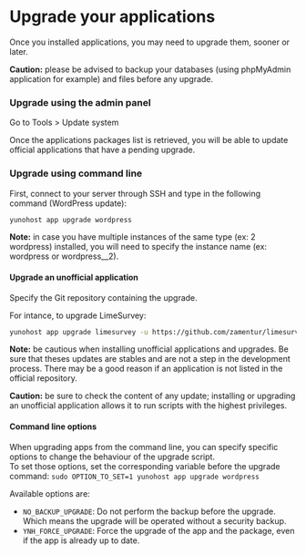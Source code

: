 # Upgrade your applications

Once you installed applications, you may need to upgrade them, sooner or later. 

**Caution:** please be advised to backup your databases (using phpMyAdmin application for example) and files before any upgrade.

### Upgrade using the admin panel
Go to Tools > Update system

Once the applications packages list is retrieved, you will be able to update official applications that have a pending upgrade.

### Upgrade using command line
First, connect to your server through SSH and type in the following command (WordPress update):
```bash
yunohost app upgrade wordpress
```
**Note:** in case you have multiple instances of the same type (ex: 2 wordpress) installed, you will need to specify the instance name (ex: wordpress or wordpress__2).

#### Upgrade an unofficial application
Specify the Git repository containing the upgrade. 

For intance, to upgrade LimeSurvey:
```bash
yunohost app upgrade limesurvey -u https://github.com/zamentur/limesurvey_ynh
```

**Note:** be cautious when installing unofficial applications and upgrades. Be sure that theses updates are stables and are not a step in the development process. There may be a good reason if an application is not listed in the official repository.

**Caution:** be sure to check the content of any update; installing or upgrading an unofficial application allows it to run scripts with the highest privileges.

#### Command line options

When upgrading apps from the command line, you can specify specific options to change the behaviour of the upgrade script.  
To set those options, set the corresponding variable before the upgrade command: `sudo OPTION_TO_SET=1 yunohost app upgrade wordpress`

Available options are:
- `NO_BACKUP_UPGRADE`: Do not perform the backup before the upgrade. Which means the upgrade will be operated without a security backup.
- `YNH_FORCE_UPGRADE`: Force the upgrade of the app and the package, even if the app is already up to date.
